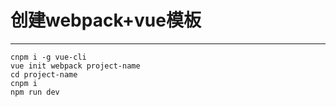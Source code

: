 # 创建webpack+vue模板
---
```shell
cnpm i -g vue-cli
vue init webpack project-name
cd project-name
cnpm i
npm run dev
```

